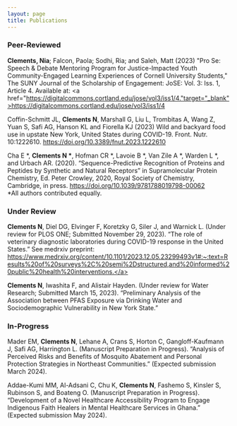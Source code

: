 ```yaml
---
layout: page
title: Publications
---
```


### Peer-Reviewed

<b>Clements, Nia</b>; Falcon, Paola; Sodhi, Ria; and Saleh, Matt (2023) "Pro Se: Speech & Debate Mentoring Program for Justice-Impacted Youth Community-Engaged Learning Experiences of Cornell University Students," The SUNY Journal of the Scholarship of Engagement: JoSE: Vol. 3: Iss. 1, Article 4. Available at: <a href="https://digitalcommons.cortland.edu/jose/vol3/iss1/4."target="_blank">https://digitalcommons.cortland.edu/jose/vol3/iss1/4</a>


Coffin-Schmitt JL, <b>Clements N</b>, Marshall G, Liu L, Trombitas A, Wang Z, Yuan S, Safi AG, Hanson KL and Fiorella KJ (2023) Wild and backyard food use in upstate New York, United States during COVID-19. Front. Nutr. 10:1222610. <a href="https://doi.org/10.3389/fnut.2023.1222610.">https://doi.org/10.3389/fnut.2023.1222610</a>

Cha E *, <b>Clements N *</b>, Hofman CR *, Lavoie B *, Van Zile A *, Warden L *, and Urbach AR. (2020). “Sequence-Predictive Recognition of Proteins and Peptides by Synthetic and Natural Receptors” in Supramolecular Protein Chemistry, Ed. Peter Crowley, 2020, Royal Society of Chemistry, Cambridge, in press. <a href="https://doi.org/10.1039/9781788019798-00062.">https://doi.org/10.1039/9781788019798-00062</a>  
*All authors contributed equally.

### Under Review

<b>Clements N</b>, Diel DG, Elvinger F, Koretzky G, Siler J, and Warnick L. (Under review for PLOS ONE; Submitted November 29, 2023). “The role of veterinary diagnostic laboratories during COVID-19 response in the United States.”
See medrxiv preprint: <a href="Preprint Posting">https://www.medrxiv.org/content/10.1101/2023.12.05.23299493v1#:~:text=Results%20of%20surveys%2C%20semi%2Dstructured,and%20informed%20public%20health%20interventions.</a>

<b>Clements N</b>, Iwashita F, and Alistair Hayden. (Under review for Water Research; Submitted March 15, 2023). “Preliminary Analysis of the Association between PFAS Exposure via Drinking Water and Sociodemographic Vulnerability in New York State.”

### In-Progress

Mader EM, <b>Clements N</b>, Lehane A, Crans S, Horton C, Gangloff-Kaufmann J, Safi AG, Harrington L. (Manuscript Preparation in Progress). “Analysis of Perceived Risks and Benefits of Mosquito Abatement and Personal Protection Strategies in Northeast Communities.” (Expected submission March 2024). 

Addae-Kumi MM, Al-Adsani C, Chu K, <b>Clements N</b>, Fashemo S, Kinsler S, Rubinson S, and Boateng O. (Manuscript Preparation in Progress). “Development of a Novel Healthcare Accessibility Program to Engage Indigenous Faith Healers in Mental Healthcare Services in Ghana.” (Expected submission May 2024). 
